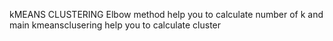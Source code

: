 kMEANS CLUSTERING
Elbow method help you to calculate number of k
and main kmeansclusering help you to calculate cluster

